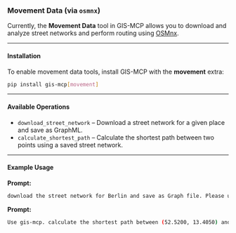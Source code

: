 ### Movement Data (via `osmnx`)

Currently, the **Movement Data** tool in GIS-MCP allows you to download and analyze street networks and perform routing using [OSMnx](https://osmnx.readthedocs.io/en/stable/).

---

#### Installation

To enable movement data tools, install GIS-MCP with the **movement** extra:

```bash
pip install gis-mcp[movement]
```

---

#### Available Operations

- `download_street_network` – Download a street network for a given place and save as GraphML.
- `calculate_shortest_path` – Calculate the shortest path between two points using a saved street network.

---

#### Example Usage

**Prompt:**

```bash
download the street network for Berlin and save as Graph file. Please use gis mcp tools
```

**Prompt:**

```bash
Use gis-mcp. calculate the shortest path between (52.5200, 13.4050) and (52.5155, 13.3777) using the saved Berlin driving network.
```
